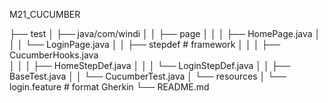  M 2 1 _ C U C U M B E R 

├── test
│   ├── java/com/windi
│   │  ├── page
│   │  │  ├── HomePage.java
│   │  │  └── LoginPage.java
│   │  ├── stepdef                        # framework
│   │  │  ├── CucumberHooks.java         
│   │  │  ├── HomeStepDef.java
│   │  │  └── LoginStepDef.java
│   │  ├── BaseTest.java
│   │  └── CucumberTest.java
│   └── resources
│      └── login.feature                  # format Gherkin
└── README.md 
